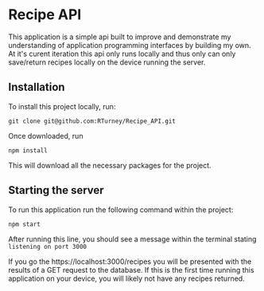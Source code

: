 # Recipe API

This application is a simple api built to improve and demonstrate my understanding of application programming interfaces by building my own.
At it's curent iteration this api only runs locally and thus only can only save/return recipes locally on the device running the server.

## Installation

To install this project locally, run:

```
git clone git@github.com:RTurney/Recipe_API.git
```

Once downloaded, run

```
npm install
```

This will download all the necessary packages for the project.

## Starting the server

To run this application run the following command within the project:

```
npm start
```

After running this line, you should see a message within the terminal stating `listening on port 3000`

If you go the https://localhost:3000/recipes you will be presented with the results of a GET request to the database.
If this is the first time running this application on your device, you will likely not have any recipes returned.
